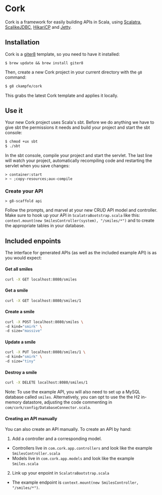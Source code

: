# Cork #

Cork is a framework for easily building APIs in Scala, using [Scalatra](http://scalatra.org/), [ScalikeJDBC](http://scalikejdbc.org/), [HikariCP](https://github.com/brettwooldridge/HikariCP) and [Jetty](http://www.eclipse.org/jetty/).

## Installation ##

Cork is a [giter8](https://github.com/n8han/giter8) template, so you need to have it installed:

```
$ brew update && brew install giter8
```

Then, create a new Cork project in your current directory with the `g8` command:
```sh
$ g8 ckampfe/cork
```

This grabs the latest Cork template and applies it locally.

## Use it ##

Your new Cork project uses Scala's sbt. Before we do anything we have to give sbt the permissions it needs and build your project and start the sbt console:

```sh
$ chmod +ux sbt
$ ./sbt
```

In the sbt console, compile your project and start the servlet. The last line will watch your project, automatically recompiling code and restarting the servlet when you save changes:

```
> container:start
> ~ ;copy-resources;aux-compile
```


### Create your API ###

```
> g8-scaffold api
```

Follow the prompts, and marvel at your new CRUD API model and controller.
Make sure to hook up your API in `ScalatraBootstrap.scala` like this:
`context.mount(new SmilesController(system), "/smiles/*")` and to create the appropriate tables in your database.

## Included enpoints ##

The interface for generated APIs (as well as the included example API) is as you would expect:

#### Get all smiles
```sh
curl -X GET localhost:8080/smiles
```

#### Get a smile
```sh
curl -X GET localhost:8080/smiles/1
```

#### Create a smile
```sh
curl -X POST localhost:8080/smiles \
-d kind="smirk" \
-d size="massive"
```

#### Update a smile
```sh
curl -X PUT localhost:8080/smiles/1 \
-d kind="smirk" \
-d size="tiny"
```

#### Destroy a smile
```sh
curl -X DELETE localhost:8080/smiles/1
```

Note: To use the example API, you will also need to set up a MySQL database called `smiles`. Alternatively, you can opt to use the the H2 in-memory datastore, adjusting the code commenting in `com/cork/config/DatabaseConnector.scala`.

#### Creating an API manually ####

You can also create an API manually. To create an API by hand:

1. Add a controller and a corresponding model.
  - Controllers live in `com.cork.app.controllers` and look like the example `SmilesController.scala`
  - Models live in `com.cork.app.models` and look like the example `Smiles.scala`

2. Link up your enpoint in `ScalatraBootstrap.scala`
  - The example endpoint is `context.mount(new SmilesController, "/smiles/*")`.
